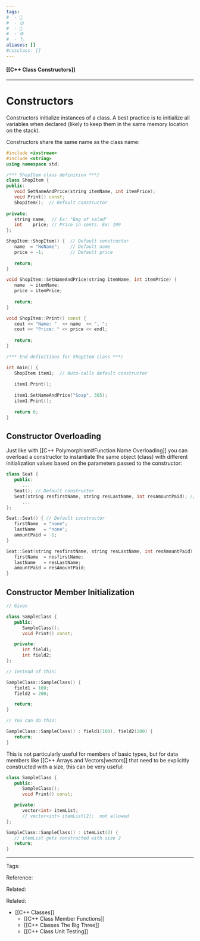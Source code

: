 ```yaml
---
tags:
#  - 🌱️
#  - 🌞️
#  - 🌲️
#  - ⚙️ 
#  - 🏷️ 
aliases: []
#cssclass: []
---
```


#### [[C++ Class Constructors]]

---

# Constructors

Constructors initialize instances of a class. A best practice is to initialize all variables when declared (likely to keep them in the same memory location on the stack). 

Constructors share the same name as the class name:

```cpp
#include <iostream>
#include <string>
using namespace std;

/*** ShopItem class definition ***/
class ShopItem {
public:
   void SetNameAndPrice(string itemName, int itemPrice);
   void Print() const;
   ShopItem();  // Default constructor
   
private:
   string name;  // Ex: "Bag of salad"
   int    price; // Price in cents. Ex: 199
};

ShopItem::ShopItem() {  // Default constructor
   name  = "NoName";    // Default name
   price = -1;          // Default price
   
   return;
}

void ShopItem::SetNameAndPrice(string itemName, int itemPrice) {
   name  = itemName;
   price = itemPrice;
   
   return;
}

void ShopItem::Print() const {
   cout << "Name: "  << name  << ", ";
   cout << "Price: " << price << endl;
   
   return;
}

/*** End definitions for ShopItem class ***/

int main() {
   ShopItem item1;  // Auto-calls default constructor
   
   item1.Print();
   
   item1.SetNameAndPrice("Soap", 385);
   item1.Print();
   
   return 0;
}
```

## Constructor Overloading

Just like with  [[C++ Polymorphism#Function Name Overloading]] you can overload a constructor to instantiate the same object (class) with different initialization values based on the parameters passed to the constructor:

```cpp
class Seat {
   public:
      ...
   Seat(); // Default constructor
   Seat(string resfirstName, string resLastName, int resAmountPaid); // Second constructor
      ...
};

Seat::Seat() { // Default constructor
   firstName  = "none";
   lastName   = "none";
   amountPaid = -1;
}

Seat::Seat(string resfirstName, string resLastName, int resAmountPaid) { // Second constructor
   firstName  = resfirstName;
   lastName   = resLastName;
   amountPaid = resAmountPaid;
}
```

## Constructor Member Initialization

```cpp
// Given

class SampleClass {
   public:
      SampleClass();
      void Print() const;

   private:
      int field1;
      int field2;
};

// Instead of this:

SampleClass::SampleClass() {
   field1 = 100;
   field2 = 200;

   return;
}

// You can do this:

SampleClass::SampleClass() : field1(100), field2(200) {
   return;
}
```

This is not particularly useful for members of basic types, but for data members like [[C++ Arrays and Vectors|vectors]] that need to be explicitly constructed with a size, this can be very useful:

```cpp
class SampleClass {
   public:
      SampleClass();
      void Print() const;

   private:
      vector<int> itemList; 
      // vector<int> itemList(2);  not allowed
};

SampleClass::SampleClass() : itemList(2) {
   // itemList gets constructed with size 2
   return;
}
```


---
Tags: 

Reference:

Related:

Related: 
- [[C++ Classes]]
	- [[C++ Class Member Functions]]
	- [[C++ Classes The Big Three]]
	- [[C++ Class Unit Testing]]
